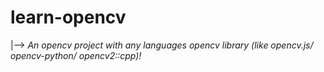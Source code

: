 # learn-opencv
|--> *An opencv project with any languages opencv library (like opencv.js/ opencv-python/ opencv2::cpp)!*
